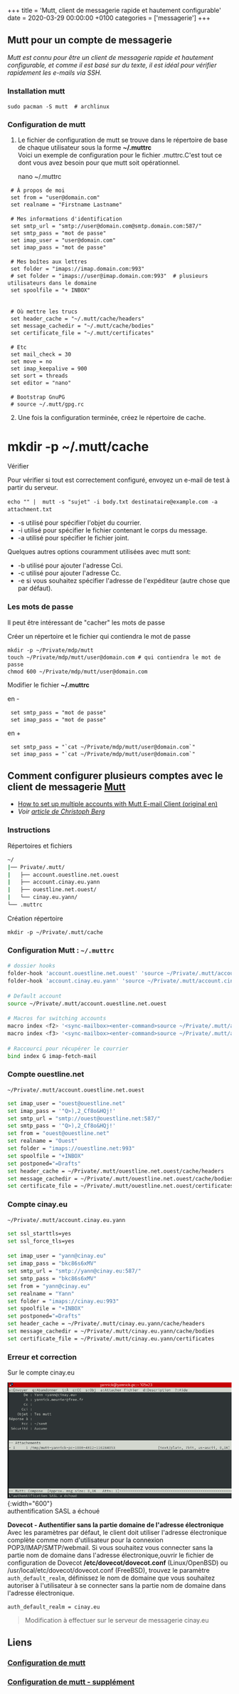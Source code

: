 +++
title = 'Mutt, client de messagerie rapide et hautement configurable'
date = 2020-03-29 00:00:00 +0100
categories = ['messagerie']
+++
## Mutt pour un compte de messagerie

*Mutt est connu pour être un client de messagerie rapide et hautement configurable, et comme il est basé sur du texte, il est idéal pour vérifier rapidement les e-mails via SSH.*

### Installation mutt

    sudo pacman -S mutt  # archlinux

### Configuration de mutt

1. Le fichier de configuration de mutt se trouve dans le répertoire de base de chaque utilisateur sous la forme **~/.muttrc**  
Voici un exemple de configuration pour le fichier .muttrc.C'est tout ce dont vous avez besoin pour que mutt soit opérationnel.

    nano ~/.muttrc

```
 # À propos de moi
 set from = "user@domain.com"
 set realname = "Firstname Lastname"

 # Mes informations d'identification
 set smtp_url = "smtp://user@domain.com@smtp.domain.com:587/"
 set smtp_pass = "mot de passe"
 set imap_user = "user@domain.com"
 set imap_pass = "mot de passe"

 # Mes boîtes aux lettres
 set folder = "imaps://imap.domain.com:993"
 # set folder = "imaps://user@imap.domain.com:993"  # plusieurs utilisateurs dans le domaine
 set spoolfile = "+ INBOX"


 # Où mettre les trucs
 set header_cache = "~/.mutt/cache/headers"
 set message_cachedir = "~/.mutt/cache/bodies"
 set certificate_file = "~/.mutt/certificates"

 # Etc
 set mail_check = 30
 set move = no
 set imap_keepalive = 900
 set sort = threads
 set editor = "nano"

 # Bootstrap GnuPG
 # source ~/.mutt/gpg.rc 
```

2. Une fois la configuration terminée, créez le répertoire de cache.

  # mkdir -p ~/.mutt/cache 

Vérifier

Pour vérifier si tout est correctement configuré, envoyez un e-mail de test à partir du serveur.

`echo "" |  mutt -s "sujet" -i body.txt destinataire@example.com -a attachment.txt`  

* -s utilisé pour spécifier l'objet du courrier.
* -i utilisé pour spécifier le fichier contenant le corps du message.
* -a utilisé pour spécifier le fichier joint. 

Quelques autres options couramment utilisées avec mutt sont:

* -b utilisé pour ajouter l'adresse Cci.
* -c utilisé pour ajouter l'adresse Cc.
* -e si vous souhaitez spécifier l'adresse de l'expéditeur (autre chose que par défaut). 

### Les mots de passe

Il peut être intéressant de "cacher" les mots de passe  

Créer un répertoire et le fichier qui contiendra le mot de passe

    mkdir -p ~/Private/mdp/mutt
    touch ~/Private/mdp/mutt/user@domain.com # qui contiendra le mot de passe
    chmod 600 ~/Private/mdp/mutt/user@domain.com

Modifier le fichier **~/.muttrc**

en -

```
 set smtp_pass = "mot de passe"
 set imap_pass = "mot de passe"
```

en +

```
 set smtp_pass = "`cat ~/Private/mdp/mutt/user@domain.com`"
 set imap_pass = "`cat ~/Private/mdp/mutt/user@domain.com`"
```

## Comment configurer plusieurs comptes avec le client de messagerie [Mutt](http://www.mutt.org/)

* [How to set up multiple accounts with Mutt E-mail Client (original en)](https://gist.github.com/miguelmota/9456162)
* *Voir [article de Christoph Berg](http://www.df7cb.de/blog/2010/Using_multiple_IMAP_accounts_with_Mutt.html)*

### Instructions

Répertoires et fichiers

```bash
~/
|── Private/.mutt/
|   ├── account.ouestline.net.ouest
|   ├── account.cinay.eu.yann
|   ├── ouestline.net.ouest/
|   └── cinay.eu.yann/
└── .muttrc
```

Création répertoire

    mkdir -p ~/Private/.mutt/cache

### Configuration Mutt :  `~/.muttrc`

```bash
# dossier hooks
folder-hook 'account.ouestline.net.ouest' 'source ~/Private/.mutt/account.ouestline.net.ouest'
folder-hook 'account.cinay.eu.yann' 'source ~/Private/.mutt/account.cinay.eu.yann'

# Default account
source ~/Private/.mutt/account.ouestline.net.ouest         

# Macros for switching accounts
macro index <f2> '<sync-mailbox><enter-command>source ~/Private/.mutt/account.ouestline.net.ouest<enter><change-folder>!<enter>'
macro index <f3> '<sync-mailbox><enter-command>source ~/Private/.mutt/account.cinay.eu.yann<enter><change-folder>!<enter>'

# Raccourci pour récupérer le courrier
bind index G imap-fetch-mail
```

### Compte ouestline.net 

    ~/Private/.mutt/account.ouestline.net.ouest

```bash
set imap_user = "ouest@ouestline.net"                       
set imap_pass = '"Q>),2_Cf8o&HQj!'                                   
set smtp_url = "smtp://ouest@ouestline.net:587/"       
set smtp_pass = '"Q>),2_Cf8o&HQj!'                                    
set from = "ouest@ouestline.net"                            
set realname = "Ouest"                                  
set folder = "imaps://ouestline.net:993"                     
set spoolfile = "+INBOX"                                      
set postponed="=Drafts"
set header_cache = ~/Private/.mutt/ouestline.net.ouest/cache/headers            
set message_cachedir = ~/Private/.mutt/ouestline.net.ouest/cache/bodies         
set certificate_file = ~/Private/.mutt/ouestline.net.ouest/certificates         
```

### Compte cinay.eu

    ~/Private/.mutt/account.cinay.eu.yann

```bash
set ssl_starttls=yes
set ssl_force_tls=yes

set imap_user = "yann@cinay.eu"                       
set imap_pass = "bkc86s6xMV"                                    
set smtp_url = "smtp://yann@cinay.eu:587/"       
set smtp_pass = "bkc86s6xMV"                                    
set from = "yann@cinay.eu"                            
set realname = "Yann"                                  
set folder = "imaps://cinay.eu:993"                     
set spoolfile = "+INBOX"                                      
set postponed="=Drafts"
set header_cache = ~/Private/.mutt/cinay.eu.yann/cache/headers            
set message_cachedir = ~/Private/.mutt/cinay.eu.yann/cache/bodies         
set certificate_file = ~/Private/.mutt/cinay.eu.yann/certificates         
```


### Erreur et correction 

Sur le compte cinay.eu

![](mutt-err01-cinay.eu.png){:width="600"}  
authentification SASL a échoué

**Dovecot - Authentifier sans la partie domaine de l'adresse électronique**  
Avec les paramètres par défaut, le client doit utiliser l'adresse électronique complète comme nom d'utilisateur pour la connexion POP3/IMAP/SMTP/webmail. Si vous souhaitez vous connecter sans la partie nom de domaine dans l'adresse électronique,ouvrir le fichier de configuration de Dovecot **/etc/dovecot/dovecot.conf** (Linux/OpenBSD) ou /usr/local/etc/dovecot/dovecot.conf (FreeBSD), trouvez le paramètre `auth_default_realm`, définissez le nom de domaine que vous souhaitez autoriser à l'utilisateur à se connecter sans la partie nom de domaine dans l'adresse électronique. 

	auth_default_realm = cinay.eu

>Modification à effectuer sur le serveur de messagerie cinay.eu

## Liens

### [Configuration de mutt](https://desfontain.es/blog/client-mail-3-mutt.html)

### [Configuration de mutt - supplément](https://desfontain.es/blog/client-mail-3bis-mutt.html)
